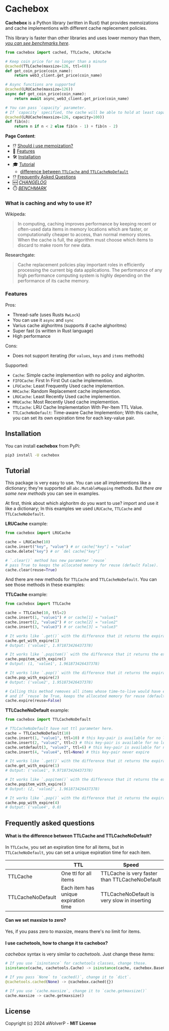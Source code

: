 # Cachebox
**Cachebox** is a Python library (written in Rust) that provides memoizations and cache implementions with
different cache replecement policies.

This library is faster than other libraries and uses lower memory than them, [*you can see benchmarks here*](BENCHMARK.md).

```python
from cachebox import cached, TTLCache, LRUCache

# Keep coin price for no longer than a minute
@cached(TTLCache(maxsize=126, ttl=60))
def get_coin_price(coin_name):
    return web3_client.get_price(coin_name)

# Async functions are supported
@cached(LRUCache(maxsize=126))
async def get_coin_price(coin_name):
    return await async_web3_client.get_price(coin_name)

# You can pass `capacity` parameter.
# If `capacity` specified, the cache will be able to hold at least capacity elements without reallocating.
@cached(LRUCache(maxsize=126, capacity=100))
def fib(n):
    return n if n < 2 else fib(n - 1) + fib(n - 2)
```

**Page Content**:
- ⁉️ [Should i use memoization?](#what-is-caching-and-why-to-use-it)
- 🎯 [Features](#features)
- 🛠️ [Installation](#installation)
- 🎓 [Tutorial](#tutorial)
    - [difference between `TTLCache` and `TTLCacheNoDefault`](#what-is-the-difference-between-ttlcache-and-ttlcachenodefault)
- ⁉️ [Frequently Asked Questions](#frequently-asked-questions)
- 🆕 [*CHANGELOG*](CHANGELOG.md)
- ⏱️ [*BENCHMARK*](BENCHMARK.md)

### What is caching and why to use it?
Wikipeda:
> In computing, caching improves performance by keeping recent or often-used data
 items in memory locations which are faster, or computationally cheaper to access,
 than normal memory stores. When the cache is full, the algorithm must choose which
 items to discard to make room for new data. 

Researchgate:
> Cache replacement policies play important roles in efficiently processing the current
 big data applications. The performance of any high performance computing system is highly
 depending on the performance of its cache memory. 


### Features
Pros:
- Thread-safe (uses Rusts `RwLock`)
- You can use it `async` and `sync`
- Varius cache alghoritms (supports *8* cache alghoritms)
- Super fast (is written in Rust language)
- High performance

Cons:
- Does not support iterating (for `values`, `keys` and `items` methods)

Supported:
- `Cache`: Simple cache implemention with no policy and alghoritm.
- `FIFOCache`: First In First Out cache implemention.
- `LFUCache`: Least Frequently Used cache implemention.
- `RRCache`: Random Replacement cache implemention.
- `LRUCache`: Least Recently Used cache implemention.
- `MRUCache`: Most Recently Used cache implemention.
- `TTLCache`: LRU Cache Implementation With Per-Item TTL Value.
- `TTLCacheNoDefault`: Time-aware Cache Implemention; With this cache, you can set its own expiration time for each key-value pair.


## Installation
You can install **cachebox** from PyPi:
```sh
pip3 install -U cachebox
```

## Tutorial
This package is very easy to use. You can use all implementions like a dictionary;
they're supported all `abc.MutableMapping` methods.
But *there are some new methods* you can see in examples.

At first, think about which alghoritm do you want to use? import and use it like a dictionary; In this examples we used `LRUCache`, `TTLCache` and `TTLCacheNoDefault`. 

**LRUCache** example:
```python
from cachebox import LRUCache

cache = LRUCache(10)
cache.insert("key", "value") # or cache["key"] = "value"
cache.delete("key") # or `del cache["key"]`

# `.clear()` method has new parameter `reuse`
# pass True to keeps the allocated memory for reuse (default False).
cache.clear(reuse=True)
```

And there are new methods for `TTLCache` and `TTLCacheNoDefault`. You can see those methods
in these examples:

**TTLCache** example:
```python
from cachebox import TTLCache

cache = TTLCache(10, ttl=2)
cache.insert(1, "value1") # or cache[1] = "value1"
cache.insert(2, "value2") # or cache[2] = "value2"
cache.insert(3, "value3") # or cache[3] = "value3"

# It works like `.get()` with the difference that it returns the expiration of item in seconds.
cache.get_with_expire(1)
# Output: ('value1', 1.971873426437378)

# It works like `.popitem()` with the difference that it returns the expiration of item in seconds.
cache.popitem_with_expire()
# Output: (1, 'value1', 1.961873426437378)

# It works like `.pop()` with the difference that it returns the expiration of item in seconds.
cache.pop_with_expire(2)
# Output: ('value2', 1.951873426437378)

# Calling this method removes all items whose time-to-live would have expired by time,
# and if `reuse` be True, keeps the allocated memory for reuse (default False).
cache.expire(reuse=False)
```

**TTLCacheNoDefault** example:
```python
from cachebox import TTLCacheNoDefault

# TTLCacheNoDefault have not ttl parameter here.
cache = TTLCacheNoDefault(10)
cache.insert(1, "value1", ttl=10) # this key-pair is available for no longer than 10 seconds
cache.insert(2, "value2", ttl=2) # this key-pair is available for no longer than 2 seconds
cache.setdefault(3, "value3", ttl=6) # this key-pair is available for no longer than 6 seconds
cache.insert(4, "value4", ttl=None) # this key-pair never expire

# It works like `.get()` with the difference that it returns the expiration of item in seconds.
cache.get_with_expire(1)
# Output: ('value1', 9.971873426437378)

# It works like `.popitem()` with the difference that it returns the expiration of item in seconds.
cache.popitem_with_expire()
# Output: (2, 'value2', 1.961873426437378)

# It works like `.pop()` with the difference that it returns the expiration of item in seconds.
cache.pop_with_expire(4) 
# Output: ('value4', 0.0)
```

## Frequently asked questions
#### What is the difference between TTLCache and TTLCacheNoDefault?
In `TTLCache`, you set an expiration time for all items, but in `TTLCacheNoDefault`,
you can set a unique expiration time for each item.

|              | TTL         | Speed   |
| ------------ | ----------- | ------- |
| TTLCache     | One ttl for all items       | TTLCache is very faster than TTLCacheNoDefault |
| TTLCacheNoDefault    | Each item has unique expiration time | TTLCacheNoDefault is very slow in inserting |


#### Can we set maxsize to zero?
Yes, if you pass zero to maxsize, means there's no limit for items.

#### I use cachetools, how to change it to cachebox?
*cachebox* syntax is very similar to *cachetools*.
Just change these items:
```python
# If you use `isinstance` for cachetools classes, change those.
isinstance(cache, cachetools.Cache) -> isinstance(cache, cachebox.BaseCacheImpl)

# If you pass `None` to `cached()`, change it to `dict`.
@cachetools.cached(None) -> @cachebox.cached({})

# If you use `cache.maxsize`, change it to `cache.getmaxsize()`
cache.maxsize -> cache.getmaxsize()
```

## License
Copyright (c) 2024 aWolverP - **MIT License**
